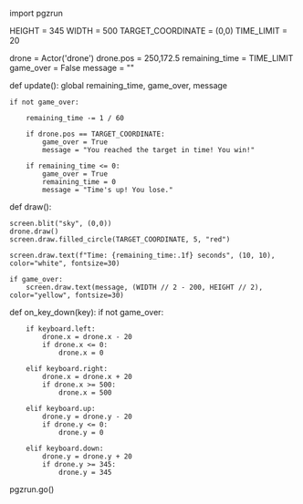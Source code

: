 import pgzrun

HEIGHT = 345
WIDTH = 500
TARGET_COORDINATE = (0,0) 
TIME_LIMIT = 20  

drone = Actor('drone')
drone.pos = 250,172.5
remaining_time = TIME_LIMIT
game_over = False
message = ""

def update():
    global remaining_time, game_over, message

    if not game_over:
       
        remaining_time -= 1 / 60 

        if drone.pos == TARGET_COORDINATE:
            game_over = True
            message = "You reached the target in time! You win!"

        if remaining_time <= 0:
            game_over = True
            remaining_time = 0
            message = "Time's up! You lose."


def draw():

    screen.blit("sky", (0,0))
    drone.draw()
    screen.draw.filled_circle(TARGET_COORDINATE, 5, "red")

    screen.draw.text(f"Time: {remaining_time:.1f} seconds", (10, 10), color="white", fontsize=30)

    if game_over:
        screen.draw.text(message, (WIDTH // 2 - 200, HEIGHT // 2), color="yellow", fontsize=30)

    
def on_key_down(key):
    if not game_over:

        if keyboard.left:
            drone.x = drone.x - 20
            if drone.x <= 0:
                drone.x = 0
    
        elif keyboard.right:
            drone.x = drone.x + 20
            if drone.x >= 500:
                drone.x = 500
    
        elif keyboard.up:
            drone.y = drone.y - 20
            if drone.y <= 0:
                drone.y = 0
    
        elif keyboard.down:
            drone.y = drone.y + 20
            if drone.y >= 345:
                drone.y = 345

pgzrun.go()
